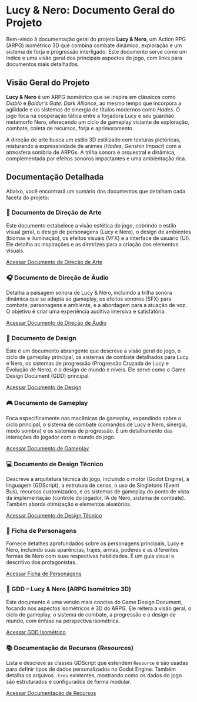 # Lucy & Nero: Documento Geral do Projeto

Bem-vindo à documentação geral do projeto **Lucy & Nero**, um Action RPG (ARPG) isométrico 3D que combina combate dinâmico, exploração e um sistema de forja e progressão interligado. Este documento serve como um índice e uma visão geral dos principais aspectos do jogo, com links para documentos mais detalhados.

## Visão Geral do Projeto

**Lucy & Nero** é um ARPG isométrico que se inspira em clássicos como *Diablo* e *Baldur's Gate: Dark Alliance*, ao mesmo tempo que incorpora a agilidade e os sistemas de sinergia de títulos modernos como *Hades*. O jogo foca na cooperação tática entre a forjadora Lucy e seu guardião metamorfo Nero, oferecendo um ciclo de gameplay viciante de exploração, combate, coleta de recursos, forja e aprimoramento.

A direção de arte busca um estilo 3D estilizado com texturas pictóricas, misturando a expressividade de animes (*Hades*, *Genshin Impact*) com a atmosfera sombria de ARPGs. A trilha sonora é orquestral e dinâmica, complementada por efeitos sonoros impactantes e uma ambientação rica.

## Documentação Detalhada

Abaixo, você encontrará um sumário dos documentos que detalham cada faceta do projeto:

### 🎨 Documento de Direção de Arte

Este documento estabelece a visão estética do jogo, cobrindo o estilo visual geral, o design de personagens (Lucy e Nero), o design de ambientes (biomas e iluminação), os efeitos visuais (VFX) e a interface de usuário (UI). Ele detalha as inspirações e as diretrizes para a criação dos elementos visuais.

[Acessar Documento de Direção de Arte](https://github.com/Cafe-GameDev/Lucy-Nero/blob/main/docs/DocumentoDeArte.md)

### 🎧 Documento de Direção de Áudio

Detalha a paisagem sonora de Lucy & Nero, incluindo a trilha sonora dinâmica que se adapta ao gameplay, os efeitos sonoros (SFX) para combate, personagens e ambiente, e a abordagem para a atuação de voz. O objetivo é criar uma experiência auditiva imersiva e satisfatória.

[Acessar Documento de Direção de Áudio](https://github.com/Cafe-GameDev/Lucy-Nero/blob/main/docs/DocumentoDeAudio.md)

### 📜 Documento de Design

Este é um documento abrangente que descreve a visão geral do jogo, o ciclo de gameplay principal, os sistemas de combate detalhados para Lucy e Nero, os sistemas de progressão (Progressão Cruzada de Lucy e Evolução de Nero), e o design de mundo e níveis. Ele serve como o Game Design Document (GDD) principal.

[Acessar Documento de Design](https://github.com/Cafe-GameDev/Lucy-Nero/blob/main/docs/DocumentoDeDesign.md)

### 🎮 Documento de Gameplay

Foca especificamente nas mecânicas de gameplay, expandindo sobre o ciclo principal, o sistema de combate (comandos de Lucy e Nero, sinergia, modo sombra) e os sistemas de progressão. É um detalhamento das interações do jogador com o mundo do jogo.

[Acessar Documento de Gameplay](https://github.com/Cafe-GameDev/Lucy-Nero/blob/main/docs/DocumentoDeGameplay.md)

### 💻 Documento de Design Técnico

Descreve a arquitetura técnica do jogo, incluindo o motor (Godot Engine), a linguagem (GDScript), a estrutura de cenas, o uso de Singletons (Event Bus), recursos customizados, e os sistemas de gameplay do ponto de vista da implementação (controle do jogador, IA de Nero, sistema de combate). Também aborda otimização e elementos aleatórios.

[Acessar Documento de Design Técnico](https://github.com/Cafe-GameDev/Lucy-Nero/blob/main/docs/DocumentoTecnico.md)

### 🌌 Ficha de Personagens

Fornece detalhes aprofundados sobre os personagens principais, Lucy e Nero, incluindo suas aparências, trajes, armas, poderes e as diferentes formas de Nero com suas respectivas habilidades. É um guia visual e descritivo dos protagonistas.

[Acessar Ficha de Personagens](https://github.com/Cafe-GameDev/Lucy-Nero/blob/main/docs/FichaDePersonagens.md)

### 📜 GDD – Lucy & Nero (ARPG Isométrico 3D)

Este documento é uma versão mais concisa do Game Design Document, focando nos aspectos isométricos e 3D do ARPG. Ele reitera a visão geral, o ciclo de gameplay, o sistema de combate, a progressão e o design de mundo, com ênfase na perspectiva isométrica.

[Acessar GDD Isométrico](https://github.com/Cafe-GameDev/Lucy-Nero/blob/main/docs/Isometrico.md)

### 📚 Documentação de Recursos (Resources)

Lista e descreve as classes GDScript que estendem `Resource` e são usadas para definir tipos de dados personalizados no Godot Engine. Também detalha os arquivos `.tres` existentes, mostrando como os dados do jogo são estruturados e configurados de forma modular.

[Acessar Documentação de Recursos](https://github.com/Cafe-GameDev/Lucy-Nero/blob/main/docs/Resources.md)
